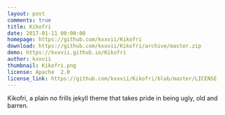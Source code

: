 ```yaml
---
layout: post
comments: true
title: Kikofri 
date: 2017-01-11 00:00:00
homepage: https://github.com/kxxvii/Kikofri
download: https://github.com/kxxvii/Kikofri/archive/master.zip
demo: https://kxxvii.github.io/Kikofri
author: kxxvii
thumbnail: Kikofri.png
license: Apache  2.0
license_link: https://github.com/kxxvii/Kikofri/blob/master/LICENSE
---
```


Kikofri, a plain no frills jekyll theme that takes pride in being ugly, old and barren.
